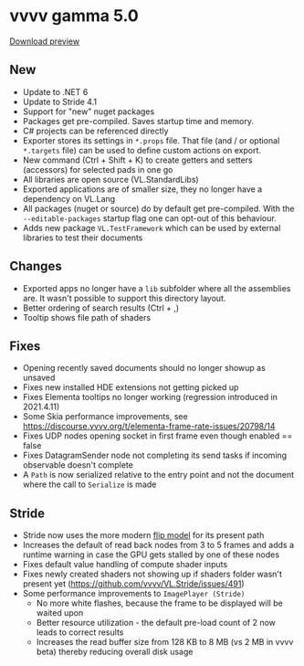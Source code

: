 # vvvv gamma 5.0
[Download preview](https://visualprogramming.net/#Download)

## New
* Update to .NET 6
* Update to Stride 4.1
* Support for "new" nuget packages
* Packages get pre-compiled. Saves startup time and memory.
* C# projects can be referenced directly
* Exporter stores its settings in `*.props` file. That file (and / or optional `*.targets` file) can be used to define custom actions on export.
* New command (Ctrl + Shift + K) to create getters and setters (accessors) for selected pads in one go
* All libraries are open source (VL.StandardLibs)
* Exported applications are of smaller size, they no longer have a dependency on VL.Lang
* All packages (nuget or source) do by default get pre-compiled. With the `--editable-packages` startup flag one can opt-out of this behaviour.
* Adds new package `VL.TestFramework` which can be used by external libraries to test their documents

## Changes
* Exported apps no longer have a `lib` subfolder where all the assemblies are. It wasn't possible to support this directory layout.
* Better ordering of search results (Ctrl + ,)
* Tooltip shows file path of shaders

## Fixes
* Opening recently saved documents should no longer showup as unsaved
* Fixes new installed HDE extensions not getting picked up 
* Fixes Elementa tooltips no longer working (regression introduced in 2021.4.11)
* Some Skia performance improvements, see https://discourse.vvvv.org/t/elementa-frame-rate-issues/20798/14
* Fixes UDP nodes opening socket in first frame even though enabled == false
* Fixes DatagramSender node not completing its send tasks if incoming observable doesn't complete
* A `Path` is now serialized relative to the entry point and not the document where the call to `Serialize` is made

## Stride
* Stride now uses the more modern [flip model](https://learn.microsoft.com/en-us/windows/win32/direct3ddxgi/dxgi-flip-model) for its present path
* Increases the default of read back nodes from 3 to 5 frames and adds a runtime warning in case the GPU gets stalled by one of these nodes
* Fixes default value handling of compute shader inputs
* Fixes newly created shaders not showing up if shaders folder wasn't present yet (https://github.com/vvvv/VL.Stride/issues/491)
* Some performance improvements to `ImagePlayer (Stride)`
  * No more white flashes, because the frame to be displayed will be waited upon
  * Better resource utilization - the default pre-load count of 2 now leads to correct results
  * Increases the read buffer size from 128 KB to 8 MB (vs 2 MB in vvvv beta) thereby reducing overall disk usage
